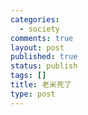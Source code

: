 ```yaml
--- 
categories: 
  - society
comments: true
layout: post
published: true
status: publish
tags: []
title: 老米死了
type: post
---
```

<div id="msgcns!3725CC0EE38B1F6!1017" class="bvMsg"><br></div>
